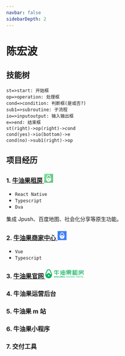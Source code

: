 ```yaml
---
navbar: false
sidebarDepth: 2
---
```


# 陈宏波

## 技能树

```flow
st=>start: 开始框
op=>operation: 处理框
cond=>condition: 判断框(是或否?)
sub1=>subroutine: 子流程
io=>inputoutput: 输入输出框
e=>end: 结束框
st(right)->op(right)->cond
cond(yes)->io(bottom)->e
cond(no)->sub1(right)->op
```

## 项目经历

### 1. [牛油果租房 <img src="./.vuepress/public/avocadocondo.png" style="height: 24px" />](https://www.nyg8.com)

- `React Native`
- `Typescript`
- `Dva`

集成 Jpush、百度地图、社会化分享等原生功能。

### 2. [牛油果商家中心 <img src="./.vuepress/public/manage.png" style="height: 24px" />](https://www.nyg8.com)

- `Vue`
- `Typescript`

### 3. [牛油果官网 <img src="./.vuepress/public/avocadocondo_home.png" style="height: 24px" />](https://www.nyg8.com)

### 4. 牛油果运营后台

### 5. 牛油果 m 站

### 6. 牛油果小程序

### 7. 交付工具

<!--
<div class="block">
  <div class="block__item"></div>
  <div class="block__item"></div>
  <div class="block__item"></div>
  <div class="block__item"></div>
  <div class="block__item"></div>
</div> 
-->

<script>
  export default {
    mounted() {
      console.log(`
        你好，面试官。
      `);
    }
  }
</script>

<style scoped>
.block {
  display: flex;
  flex-wrap: wrap;
}
.block__item {
  margin: 0 10px 10px 0;
  display: flex;
  flex-grow: 0;
  flex-shrink: 0;
  max-width: 100px;
  background-color: red;
  width: 100px;
  height: 100px;
}
</style>
